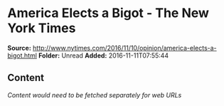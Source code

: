 # America Elects a Bigot - The New York Times

**Source:** http://www.nytimes.com/2016/11/10/opinion/america-elects-a-bigot.html
**Folder:** Unread
**Added:** 2016-11-11T07:55:44




## Content
*Content would need to be fetched separately for web URLs*

